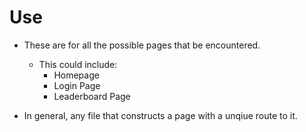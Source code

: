 # Use
- These are for all the possible pages that be encountered.
    - This could include:
        - Homepage
        - Login Page
        - Leaderboard Page

- In general, any file that constructs a page with a unqiue route to it.
